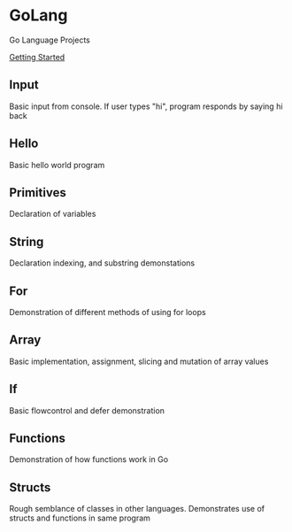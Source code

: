 # GoLang
Go Language Projects

[Getting Started](https://golang.org/doc/install?download=go1.12.windows-amd64.msi)

Input
---

Basic input from console. If user types "hi", program responds by saying hi back

Hello
---

Basic hello world program 

Primitives
---

Declaration of variables

String
---

Declaration indexing, and substring demonstations

For
---

Demonstration of different methods of using for loops

Array
---

Basic implementation, assignment, slicing and mutation of array values

If
---

Basic flowcontrol and defer demonstration

Functions
---

Demonstration of how functions work in Go

Structs
---

Rough semblance of classes in other languages. Demonstrates use of structs and functions in same program